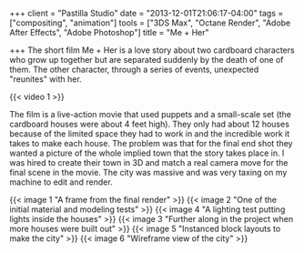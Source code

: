 +++
client = "Pastilla Studio"
date = "2013-12-01T21:06:17-04:00"
tags = ["compositing", "animation"]
tools = ["3DS Max", "Octane Render", "Adobe After Effects", "Adobe Photoshop"]
title = "Me + Her"

+++
The short film Me + Her is a love story about two cardboard characters who grow up together but are separated suddenly by the death of one of them. The other character, through a series of events, unexpected "reunites" with her.

{{< video 1 >}}

The film is a live-action movie that used puppets and a small-scale set (the cardboard houses were about 4 feet high). They only had about 12 houses because of the limited space they had to work in and the incredible work it takes to make each house. The problem was that for the final end shot they wanted a picture of the whole implied town that the story takes place in. I was hired to create their town in 3D and match a real camera move for the final scene in the movie. The city was massive and was very taxing on my machine to edit and render.

{{< image 1 "A frame from the final render" >}}
{{< image 2 "One of the initial material and modeling tests" >}}
{{< image 4 "A lighting test putting lights inside the houses" >}}
{{< image 3 "Further along in the project when more houses were built out" >}}
{{< image 5 "Instanced block layouts to make the city" >}}
{{< image 6 "Wireframe view of the city" >}}
